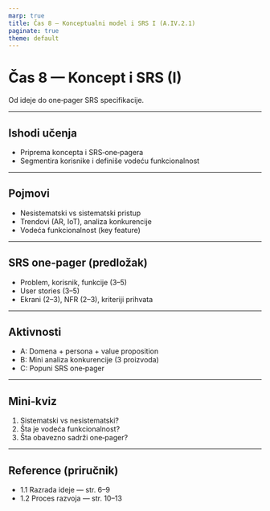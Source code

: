 ```yaml
---
marp: true
title: Čas 8 — Konceptualni model i SRS I (A.IV.2.1)
paginate: true
theme: default
---
```


# Čas 8 — Koncept i SRS (I)
Od ideje do one‑pager SRS specifikacije.

---

## Ishodi učenja
- Priprema koncepta i SRS‑one‑pagera
- Segmentira korisnike i definiše vodeću funkcionalnost

---

## Pojmovi
- Nesistematski vs sistematski pristup
- Trendovi (AR, IoT), analiza konkurencije
- Vodeća funkcionalnost (key feature)

---

## SRS one‑pager (predložak)
- Problem, korisnik, funkcije (3–5)
- User stories (3–5)
- Ekrani (2–3), NFR (2–3), kriteriji prihvata

---

## Aktivnosti
- A: Domena + persona + value proposition
- B: Mini analiza konkurencije (3 proizvoda)
- C: Popuni SRS one‑pager

---

## Mini‑kviz
1) Sistematski vs nesistematski?
2) Šta je vodeća funkcionalnost?
3) Šta obavezno sadrži one‑pager?

---

## Reference (priručnik)
- 1.1 Razrada ideje — str. 6–9
- 1.2 Proces razvoja — str. 10–13